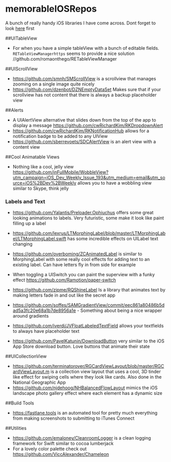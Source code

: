 # memorableIOSRepos
A bunch of really handy iOS libraries I have come across. Dont forget to look [here](https://github.com/cjwirth/awesome-ios-ui) first

##UITableView
* For when you have a simple tableView with a bunch of editable fields. `RETableViewManagerhttps` seems to provide a nice solution //github.com/romaonthego/RETableViewManager

##UIScrollView
* https://github.com/smnh/SMScrollView is a scrollview that manages zooming on a single image quite nicely
* https://github.com/dzenbot/DZNEmptyDataSet Makes sure that if your scrollview has not content that there is always a backup placeholder view

##Alerts
* A UIAlertView alternative that slides down from the top of the app to display a message https://github.com/cwRichardKim/RKDropdownAlert
* https://github.com/cwRichardKim/RKNotificationHub allows for a notification badge to be added to any UIView
* https://github.com/sberrevoets/SDCAlertView is an alert view with a content view

##Cool Animatable Views
* Nothing like a cool, jelly view https://github.com/inFullMobile/WobbleView?utm_campaign=iOS_Dev_Weekly_Issue_193&utm_medium=email&utm_source=iOS%2BDev%2BWeekly allows you to have a wobbling view similar to Skype, think jelly
 
### Labels and Text
* https://github.com/Yalantis/Preloader.Ophiuchus offers some great looking animations to labels. Very futuristic, some make it look like paint filling up a label
* https://github.com/lexrus/LTMorphingLabel/blob/master/LTMorphingLabel/LTMorphingLabel.swift has some incredible effects on UILabel text changing
* https://github.com/overboming/ZCAnimatedLabel is similar to MorphingLabel with some really cool effects for adding text to an existing label. Can have letters fly in from side for example 

* When toggling a UISwitch you can paint the superview with a funky effect https://github.com/Ramotion/paper-switch
* https://github.com/zipme/RQShineLabel Is a library that animates text by making letters fade in and out like the secret app
* https://github.com/soffes/SAMGradientView/commit/eec861a80486b5dad5a3fc20e68a1b7de8956a1e - Something about being a nice wrapper around gradients 
* https://github.com/jverdi/JVFloatLabeledTextField allows your textfields to always have placeholder text
* https://github.com/PavelKatunin/DownloadButton very similar to the iOS App Store download button. Love buttons that animate their state 

##UICollectionView
* https://github.com/terminatorover/RGCardViewLayout/blob/master/RGCardViewLayout.m is a collection view layout that uses a cool, 3D tinder like effect for swiping cells where they look like cards. Also done in the National Geographic App
* https://github.com/njdehoog/NHBalancedFlowLayout mimics the iOS landscape photo gallery effect where each element has a dynamic size

##Build Tools
* https://fastlane.tools is an automated tool for pretty much everything from making screenshots to submitting to iTunes Connect

##Utilities
* https://github.com/emaloney/CleanroomLogger is a clean logging framework for Swift similar to cocoa lumberjack
* For a lovely color palette check out https://github.com/ViccAlexander/Chameleon
